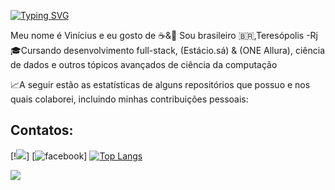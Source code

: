 
[![Typing SVG](https://readme-typing-svg.demolab.com/?lines=📢Olá!+sou+Vinícius+Marques;Seja+bem+vindos+aqui😃)](https://git.io/typing-svg)






Meu nome é Vinícius e eu gosto de ☕&🍣
Sou brasileiro 🇧🇷,Teresópolis -Rj
🎓Cursando desenvolvimento full-stack, (Estácio.sá) & (ONE Allura), ciência de dados e outros tópicos avançados de ciência da computação

📈A seguir estão as estatísticas de alguns repositórios que possuo e nos quais colaborei, incluindo minhas contribuições pessoais:

## Contatos:

[!<a href="https://www.linkedin.com/in/vinicius-marques-6b181b75" target="_blank"><img src="https://img.shields.io/badge/-LinkedIn-%230077B5?style=for-the-badge&logo=linkedin&logoColor=white" target="_blank"></a></div>]
[![facebook](https://img.shields.io/badge/Facebook-1877F2?style=for-the-badge&logo=facebook&logoColor=white)]
[![Top Langs](https://github-readme-stats.vercel.app/api/top-langs/?username=anuraghazra)](https://github.com/anuraghazra/github-readme-stats)


<img src="https://raw.githubusercontent.com/R055A/GitStats/actions_branch/generated_images/overviewDarkMode.svg#gh-dark-mode-only">
